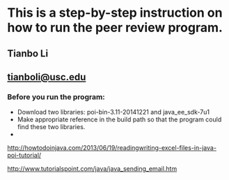This is a step-by-step instruction on how to run the peer review program.
===
Tianbo Li
---
tianboli@usc.edu
---
### Before you run the program: ###
* Download two libraries: poi-bin-3.11-20141221 and java_ee_sdk-7u1 
* Make appropriate reference in the build path so that the program could find these two libraries.
* 



http://howtodoinjava.com/2013/06/19/readingwriting-excel-files-in-java-poi-tutorial/

http://www.tutorialspoint.com/java/java_sending_email.htm
